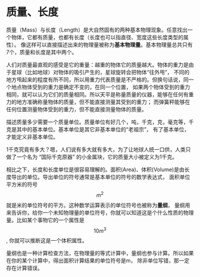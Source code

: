 # 质量、长度

质量（Mass）与长度（Length）是大自然固有的两种基本物理现象。任意找出一个物体，它都有质量，也都有长度（长度也可以指直径、宽度这些长度类型的属性）。
像这样可以直接描述出来的物理量被称为**基本物理量**。基本物理量总共只有7个，质量和长度是其中两个。

人们对质量最直观的感受是它的重量：越重的物体它的质量越大。物体的重力是由于星球（比如地球）对物体的吸引产生的，星球旋转会把物体“往外甩”，
不同的地方甩起来的程度有所不同，所以用重力代表质量是不严格的。但换句话说，同一个地点物体受到的重力是确定不变的，在同一个位置，
如果两个物体受到的重力相同，就可以认为它们的质量相同。所以天平是称量质量的仪器，能够在任何有重力的地方准确称量物体的质量，但不能直接测量其受到的重力；
而弹簧秤能够在任何位置测量物体受到的重力，但不能直接测量物体的质量。

描述质量多少需要一个质量单位。质量单位有好几个，吨，千克，克，毫克等，千克是其中的基本单位。基本单位是其它非基本单位的“老祖宗”，
有了基本单位，才能定义非基本单位。

1千克究竟有多大？嗯，人们说有多大就有多大，为了让地球人统一口供，人类只做了一个名为 “国际千克原器” 的小金属块，它的质量大小被定义为1千克。

相比之下，长度和长度单位是很容易理解的。面积(Area)、体积(Volume)是由长度导出的单位。导出单位的符号通常是基本单位的符号的数学表达式，
面积单位平方米的符号 $$m^2$$ 就是米的单位符号的平方。这种数学运算表示的单位符号也被称为**量纲**，
量纲用来告诉你，给你一个未知物理量的单位符号，你就可以知道这是个什么性质的物理量。比如某个事物它的一个属性是 $$10m^3$$, 
你就可以推断这是一个体积属性。

量纲也是一种计算检查方法，在物理量的等式计算中，量纲也参与计算。所以如果在你的某个计算中，得出面积计算结果的单位符号是m，
除非单位写错，那一定存在计算错误。
